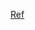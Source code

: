 [Ref](https://medium.com/@cmukesh8688/activation-functions-sigmoid-tanh-relu-leaky-relu-softmax-50d3778dcea5)
